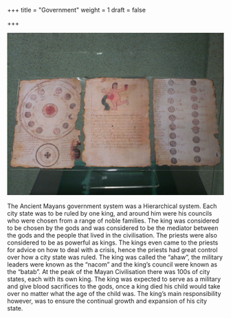 +++
title = "Government"
weight = 1
draft = false

+++

<img src="images/Chilam Balam.jpg" alt="Chilam Balam" width="560">

The Ancient Mayans government system was a Hierarchical system.
Each city state was to be ruled by one king, and around him were his councils who were chosen from a range of noble families. 
The king was considered to be chosen by the gods and was considered to be the mediator between the gods and the people that lived in the civilisation. 
The priests were also considered to be as powerful as kings. 
The kings even came to the priests for advice on how to deal with a crisis, hence the priests had great control over how a city state was ruled. 
The king was called the “ahaw”, the military leaders were known as the “nacom” and the king’s council were known as the “batab”. 
At the peak of the Mayan Civilisation there was 100s of city states, each with its own king. 
The king was expected to serve as a military and give blood sacrifices to the gods, once a king died his child would take over no matter what the age of the child was. 
The king’s main responsibility however, was to ensure the continual growth and expansion of his city state.

					